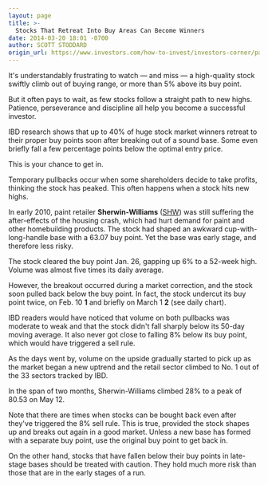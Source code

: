 ```yaml
---
layout: page
title: >-
  Stocks That Retreat Into Buy Areas Can Become Winners
date: 2014-03-20 18:01 -0700
author: SCOTT STODDARD
origin_url: https://www.investors.com/how-to-invest/investors-corner/patience-and-perseverance-can-pay-off
---
```





It's understandably frustrating to watch — and miss — a high-quality stock swiftly climb out of buying range, or more than 5% above its buy point.

  

But it often pays to wait, as few stocks follow a straight path to new highs. Patience, perseverance and discipline all help you become a successful investor.

  

IBD research shows that up to 40% of huge stock market winners retreat to their proper buy points soon after breaking out of a sound base. Some even briefly fall a few percentage points below the optimal entry price.

  

This is your chance to get in.

  

Temporary pullbacks occur when some shareholders decide to take profits, thinking the stock has peaked. This often happens when a stock hits new highs.

  

In early 2010, paint retailer **Sherwin-Williams** ([SHW](https://research.investors.com/quote.aspx?symbol=SHW)) was still suffering the after-effects of the housing crash, which had hurt demand for paint and other homebuilding products. The stock had shaped an awkward cup-with-long-handle base with a 63.07 buy point. Yet the base was early stage, and therefore less risky.

  

The stock cleared the buy point Jan. 26, gapping up 6% to a 52-week high. Volume was almost five times its daily average.

  

However, the breakout occurred during a market correction, and the stock soon pulled back below the buy point. In fact, the stock undercut its buy point twice, on Feb. 10 **1** and briefly on March 1 **2** (see daily chart).

  

IBD readers would have noticed that volume on both pullbacks was moderate to weak and that the stock didn't fall sharply below its 50-day moving average. It also never got close to falling 8% below its buy point, which would have triggered a sell rule.

  

As the days went by, volume on the upside gradually started to pick up as the market began a new uptrend and the retail sector climbed to No. 1 out of the 33 sectors tracked by IBD.

  

In the span of two months, Sherwin-Williams climbed 28% to a peak of 80.53 on May 12.

  

Note that there are times when stocks can be bought back even after they've triggered the 8% sell rule. This is true, provided the stock shapes up and breaks out again in a good market. Unless a new base has formed with a separate buy point, use the original buy point to get back in.

  

On the other hand, stocks that have fallen below their buy points in late-stage bases should be treated with caution. They hold much more risk than those that are in the early stages of a run.




